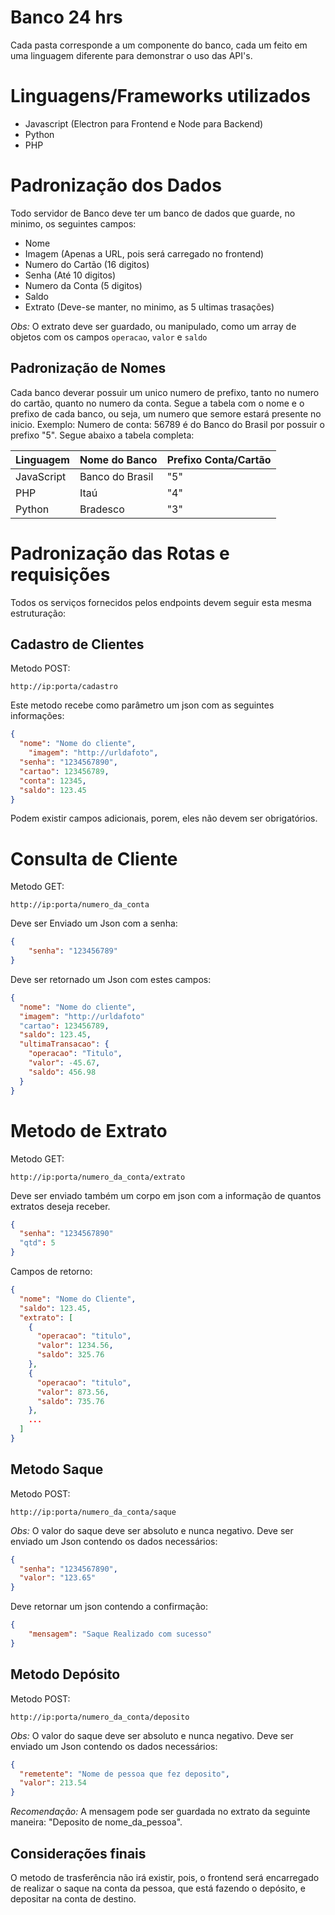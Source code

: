 # Banco 24 hrs

Cada pasta corresponde a um componente do banco, cada um feito em uma linguagem diferente para demonstrar o uso das API's.

# Linguagens/Frameworks utilizados

- Javascript (Electron para Frontend e Node para Backend)
- Python
- PHP

# Padronização dos Dados

Todo servidor de Banco deve ter um banco de dados que guarde, no minimo, os seguintes campos:

- Nome
- Imagem (Apenas a URL, pois será carregado no frontend)
- Numero do Cartão (16 digitos)
- Senha (Até 10 digitos)
- Numero da Conta (5 digitos)
- Saldo
- Extrato (Deve-se manter, no minimo, as 5 ultimas trasações)

_Obs:_ O extrato deve ser guardado, ou manipulado, como um array de objetos com os campos `operacao`, `valor` e `saldo`

## Padronização de Nomes

Cada banco deverar possuir um unico numero de prefixo, tanto no numero do cartão, quanto no numero da conta. Segue a tabela com o nome e o prefixo de cada banco, ou seja, um numero que semore estará presente no inicio. Exemplo: Numero de conta: 56789 é do Banco do Brasil por possuir o prefixo "5". Segue abaixo a tabela completa:

| Linguagem  | Nome do Banco   | Prefixo Conta/Cartão |
| ---------- | --------------- | -------------------- |
| JavaScript | Banco do Brasil | "5"                  |
| PHP        | Itaú            | "4"                  |
| Python     | Bradesco        | "3"                  |

# Padronização das Rotas e requisições

Todos os serviços fornecidos pelos endpoints devem seguir esta mesma estruturação:

## Cadastro de Clientes

Metodo POST:

```
http://ip:porta/cadastro
```

Este metodo recebe como parâmetro um json com as seguintes informações:

```json
{
  "nome": "Nome do cliente",
	"imagem": "http://urldafoto",
  "senha": "1234567890",
  "cartao": 123456789,
  "conta": 12345,
  "saldo": 123.45
}
```

Podem existir campos adicionais, porem, eles não devem ser obrigatórios.

# Consulta de Cliente

Metodo GET:

```
http://ip:porta/numero_da_conta
```

Deve ser Enviado um Json com a senha:
```json
{
	"senha": "123456789"
}
```

Deve ser retornado um Json com estes campos:

```json
{
  "nome": "Nome do cliente",
  "imagem": "http://urldafoto"
  "cartao": 123456789,
  "saldo": 123.45,
  "ultimaTransacao": {
    "operacao": "Titulo",
    "valor": -45.67,
    "saldo": 456.98
  }
}
```

# Metodo de Extrato

Metodo GET:

```
http://ip:porta/numero_da_conta/extrato
```

Deve ser enviado também um corpo em json com a informação de quantos extratos deseja receber.

```json
{
  "senha": "1234567890"
  "qtd": 5
}
```

Campos de retorno:

```json
{
  "nome": "Nome do Cliente",
  "saldo": 123.45,
  "extrato": [
    {
      "operacao": "titulo",
      "valor": 1234.56,
      "saldo": 325.76
    },
    {
      "operacao": "titulo",
      "valor": 873.56,
      "saldo": 735.76
    },
    ...
  ]
}
```

## Metodo Saque

Metodo POST:

```
http://ip:porta/numero_da_conta/saque
```

_Obs:_ O valor do saque deve ser absoluto e nunca negativo.
Deve ser enviado um Json contendo os dados necessários:

```json
{
  "senha": "1234567890",
  "valor": "123.65"
}
```

Deve retornar um json contendo a confirmação:

```json
{
	"mensagem": "Saque Realizado com sucesso"
}
```

## Metodo Depósito

Metodo POST:

```
http://ip:porta/numero_da_conta/deposito
```

_Obs:_ O valor do saque deve ser absoluto e nunca negativo.
Deve ser enviado um Json contendo os dados necessários:

```json
{
  "remetente": "Nome de pessoa que fez deposito",
  "valor": 213.54
}
```

_Recomendação:_ A mensagem pode ser guardada no extrato da seguinte maneira: "Deposito de nome_da_pessoa".

## Considerações finais

O metodo de trasferência não irá existir, pois, o frontend será encarregado de realizar o saque na conta da pessoa, que está fazendo o depósito, e depositar na conta de destino.
